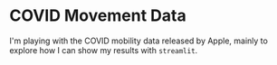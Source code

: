 # COVID Movement Data

I'm playing with the COVID mobility data released by Apple, mainly to explore how I can show my results with `streamlit`.
